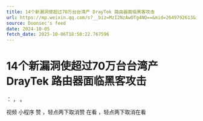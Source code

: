 ```yaml
---
title: 14个新漏洞使超过70万台台湾产 DrayTek 路由器面临黑客攻击
url: https://mp.weixin.qq.com/s?__biz=MzI2NzAwOTg4NQ==&mid=2649792613&idx=3&sn=f5f0dce3519b7d232c2c256b09de7e77
source: Doonsec's feed
date: 2024-10-05
fetch_date: 2025-10-06T18:50:22.767596
---
```


# 14个新漏洞使超过70万台台湾产 DrayTek 路由器面临黑客攻击

：
，
。

视频
小程序
赞
，轻点两下取消赞
在看
，轻点两下取消在看